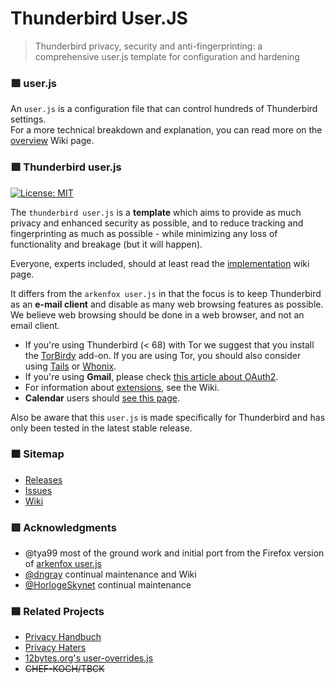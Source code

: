 # Thunderbird User.JS

> Thunderbird privacy, security and anti-fingerprinting: a comprehensive user.js template for configuration and hardening

### :purple_square: user.js

An `user.js` is a configuration file that can control hundreds of Thunderbird settings.  
For a more technical breakdown and explanation, you can read more on the [overview](https://github.com/HorlogeSkynet/thunderbird-user.js/wiki/1.1-Overview) Wiki page.

### :green_square: Thunderbird user.js

[![License: MIT](https://img.shields.io/badge/License-MIT-yellow.svg)](https://opensource.org/licenses/MIT)

The `thunderbird user.js` is a **template** which aims to provide as much privacy and enhanced security as possible, and to reduce tracking and fingerprinting as much as possible - while minimizing any loss of functionality and breakage (but it will happen).

Everyone, experts included, should at least read the [implementation](https://github.com/HorlogeSkynet/thunderbird-user.js/wiki/1.3-Implementation) wiki page.

It differs from the `arkenfox user.js` in that the focus is to keep Thunderbird as an **e-mail client** and disable as many web browsing features as possible. We believe web browsing should be done in a web browser, and not an email client.

- If you're using Thunderbird (< 68) with Tor we suggest that you install the [TorBirdy](https://addons.thunderbird.net/addon/torbirdy) add-on. If you are using Tor, you should also consider using [Tails](https://tails.boum.org/) or [Whonix](https://www.whonix.org/).
- If you're using **Gmail**, please check [this article about OAuth2](https://github.com/HorlogeSkynet/thunderbird-user.js/wiki/3.1-OAuth2-Users).
- For information about [extensions](https://github.com/HorlogeSkynet/thunderbird-user.js/wiki/4.1-Extensions), see the Wiki.
- **Calendar** users should [see this page](https://github.com/HorlogeSkynet/thunderbird-user.js/wiki/4.1.1-Calendar).

Also be aware that this `user.js` is made specifically for Thunderbird and has only been tested in the latest stable release.

### :orange_square: Sitemap

- [Releases](https://github.com/HorlogeSkynet/thunderbird-user.js/releases)
- [Issues](https://github.com/HorlogeSkynet/thunderbird-user.js/issues)
- [Wiki](https://github.com/HorlogeSkynet/thunderbird-user.js/wiki)

### :red_square: Acknowledgments

* @tya99 most of the ground work and initial port from the Firefox version of [arkenfox user.js](https://github.com/arkenfox/user.js)
* [@dngray](https://github.com/dngray) continual maintenance and Wiki
* [@HorlogeSkynet](https://github.com/HorlogeSkynet) continual maintenance

### :blue_square: Related Projects

* [Privacy Handbuch](https://www.privacy-handbuch.de/handbuch_31p.htm)
* [Privacy Haters](http://r-36.net/scm/privacy-haters/file/README.md.html)
* [12bytes.org's user-overrides.js](https://codeberg.org/12bytes.org/thunderbird-user.js-supplement)
* ~~CHEF-KOCH/TBCK~~
